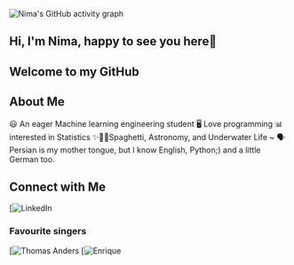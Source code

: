 ![Nima's GitHub activity graph](https://github-readme-activity-graph.vercel.app/graph?username=NimaAbdollahzadeh&theme=github-compact)
## Hi, I'm Nima, happy to see you here👋
## Welcome to my GitHub

## About Me 

😃 An eager Machine learning engineering student
🖥️ Love programming
📊 interested in Statistics
✨🌌💫Spaghetti, Astronomy, and Underwater Life ~
🗣️ Persian is my mother tongue, but I know English, Python;) and a little German too.

## Connect with Me

[![LinkedIn](https://www.linkedin.com/in/nima-abdollahzadeh/)


### Favourite singers

[![Thomas Anders](https://www.google.com/search?q=thomas+anders&oq=thomas+&gs_lcrp=EgZjaHJvbWUqDggAEEUYJxg7GIAEGIoFMg4IABBFGCcYOxiABBiKBTIGCAEQRRg5MggIAhBFGCcYOzIGCAMQRRg7Mg0IBBAuGIMBGLEDGIAEMgYIBRBFGD0yBggGEEUYPDIGCAcQRRg90gEHOTUxajBqOagCALACAA&sourceid=chrome&ie=UTF-8)
[![Enrique](https://www.google.com/search?q=enrique+iglesias&oq=enrique&gs_lcrp=EgZjaHJvbWUqDQgAEAAY4wIYsQMYgAQyDQgAEAAY4wIYsQMYgAQyCggBEC4YsQMYgAQyDQgCEC4Y1AIYsQMYgAQyDQgDEC4YrwEYxwEYgAQyBwgEEC4YgAQyCggFEC4YsQMYgAQyCggGEAAYsQMYgAQyBwgHEC4YgAQyBwgIEC4YgAQyBwgJEAAYjwLSAQgxNTU5ajBqOagCALACAA&sourceid=chrome&ie=UTF-8)

